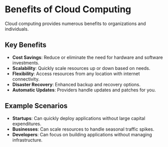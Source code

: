 # Benefits of Cloud Computing

Cloud computing provides numerous benefits to organizations and individuals.

## Key Benefits

- **Cost Savings**: Reduce or eliminate the need for hardware and software investments.
- **Scalability**: Quickly scale resources up or down based on needs.
- **Flexibility**: Access resources from any location with internet connectivity.
- **Disaster Recovery**: Enhanced backup and recovery options.
- **Automatic Updates**: Providers handle updates and patches for you.

## Example Scenarios

- **Startups**: Can quickly deploy applications without large capital expenditures.
- **Businesses**: Can scale resources to handle seasonal traffic spikes.
- **Developers**: Can focus on building applications without managing infrastructure.
